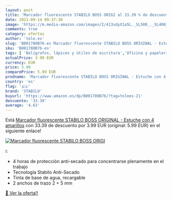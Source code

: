 ```yaml
---
layout: post
title: 'Marcador fluorescente STABILO BOSS ORIGI al 33.39 % de descuento'
date: 2021-09-14 09:37:30
image: 'https://m.media-amazon.com/images/I/413udyX1a5L._SL500_._SL400_.jpg'
comments: true
category: ofertas
author: 'tole.es'
slug: 'B001780B76-es Marcador fluorescente STABILO BOSS ORIGINAL - Estuche con...'
sku: 'B001780B76-es'
tags: [ 'Bolígrafos, lápices y útiles de escritura','Oficina y papelería','Rotuladores y subrayadores','Subrayadores','stabilo', ]
actualPrice: 3.99 EUR
currency: EUR
price: 3.99
comparePrice: 5.99 EUR
prodname: 'Marcador fluorescente STABILO BOSS ORIGINAL - Estuche con 4 amarillos'
country: 'es'
flag: '🇪🇸'
brand: 'STABILO'
buyurl: 'https://www.amazon.es/dp/B001780B76/?tag=tolees-21'
descuento: '33.39'
average: '4.63'
---
```


Está [Marcador fluorescente STABILO BOSS ORIGINAL - Estuche con 4 amarillos](https://www.amazon.es/dp/B001780B76/?tag=tolees-21) con 33.39 de descuento por 3.99 EUR (original: 5.99 EUR) en el siguiente enlace!

[![Marcador fluorescente STABILO BOSS ORIGI](https://m.media-amazon.com/images/I/413udyX1a5L._SL500_._SL400_.jpg)](https://www.amazon.es/dp/B001780B76/?tag=tolees-21)

ℹ️:

- 4 horas de protección anti-secado para concentrarse plenamente en el trabajo
- Tecnología Stabilo Anti-Secado
- Tinta de base de agua, recargable
- 2 anchos de trazo 2 + 5 mm

[🛒 Ver la oferta!!](https://www.amazon.es/dp/B001780B76/?tag=tolees-21)
